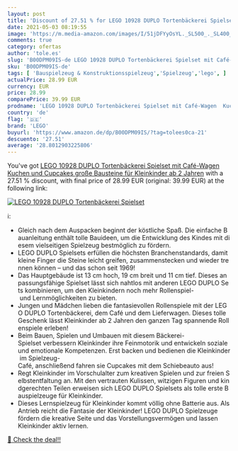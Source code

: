 ```yaml
---
layout: post
title: 'Discount of 27.51 % for LEGO 10928 DUPLO Tortenbäckerei Spielset'
date: 2021-05-03 08:19:55
image: 'https://m.media-amazon.com/images/I/51jDFYyOsYL._SL500_._SL400_.jpg'
comments: true
category: ofertas
author: 'tole.es'
slug: 'B00DPM09IS-de LEGO 10928 DUPLO Tortenbäckerei Spielset mit Café-Wagen...'
sku: 'B00DPM09IS-de'
tags: [ 'Bauspielzeug & Konstruktionsspielzeug','Spielzeug','lego', ]
actualPrice: 28.99 EUR
currency: EUR
price: 28.99
comparePrice: 39.99 EUR
prodname: 'LEGO 10928 DUPLO Tortenbäckerei Spielset mit Café-Wagen  Kuchen und Cupcakes  große Bausteine für Kleinkinder ab 2 Jahren'
country: 'de'
flag: '🇩🇪'
brand: 'LEGO'
buyurl: 'https://www.amazon.de/dp/B00DPM09IS/?tag=tolees0ca-21'
descuento: '27.51'
average: '28.8012903225806'
---
```


You've got [LEGO 10928 DUPLO Tortenbäckerei Spielset mit Café-Wagen  Kuchen und Cupcakes  große Bausteine für Kleinkinder ab 2 Jahren](https://www.amazon.de/dp/B00DPM09IS/?tag=tolees0ca-21) with a  27.51 % discount, with final price of 28.99 EUR (original: 39.99 EUR) at the following link:

[![LEGO 10928 DUPLO Tortenbäckerei Spielset](https://m.media-amazon.com/images/I/51jDFYyOsYL._SL500_._SL400_.jpg)](https://www.amazon.de/dp/B00DPM09IS/?tag=tolees0ca-21)

ℹ️:

- Gleich nach dem Auspacken beginnt der köstliche Spaß. Die einfache Bauanleitung enthält tolle Bauideen, um die Entwicklung des Kindes mit diesem vielseitigen Spielzeug bestmöglich zu fördern.
- LEGO DUPLO Spielsets erfüllen die höchsten Branchenstandards, damit kleine Finger die Steine leicht greifen, zusammenstecken und wieder trennen können – und das schon seit 1969!
- Das Hauptgebäude ist 13 cm hoch, 19 cm breit und 11 cm tief. Dieses anpassungsfähige Spielset lässt sich nahtlos mit anderen LEGO DUPLO Sets kombinieren, um den Kleinkindern noch mehr Rollenspiel- und Lernmöglichkeiten zu bieten.
- Jungen und Mädchen lieben die fantasievollen Rollenspiele mit der LEGO DUPLO Tortenbäckerei, dem Café und dem Lieferwagen. Dieses tolle Geschenk lässt Kleinkinder ab 2 Jahren den ganzen Tag spannende Rollenspiele erleben!
- Beim Bauen, Spielen und Umbauen mit diesem Bäckerei-Spielset verbessern Kleinkinder ihre Feinmotorik und entwickeln soziale und emotionale Kompetenzen. Erst backen und bedienen die Kleinkinder im Spielzeug-Café, anschließend fahren sie Cupcakes mit dem Schiebeauto aus!
- Regt Kleinkinder im Vorschulalter zum kreativen Spielen und zur freien Selbstentfaltung an. Mit den vertrauten Kulissen, witzigen Figuren und kindgerechten Teilen erweisen sich LEGO DUPLO Spielsets als tolle erste Bauspielzeuge für Kleinkinder.
- Dieses Lernspielzeug für Kleinkinder kommt völlig ohne Batterie aus. Als Antrieb reicht die Fantasie der Kleinkinder! LEGO DUPLO Spielzeuge fördern die kreative Seite und das Vorstellungsvermögen und lassen Kleinkinder aktiv lernen.

[🛒 Check the deal!!](https://www.amazon.de/dp/B00DPM09IS/?tag=tolees0ca-21)

